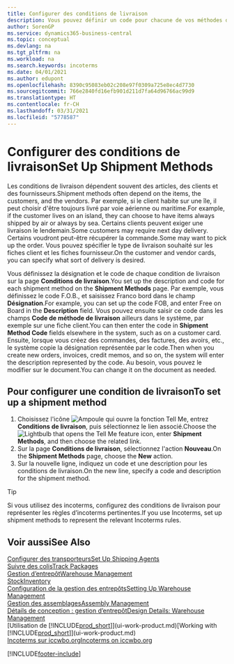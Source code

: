 ```yaml
---
title: Configurer des conditions de livraison
description: Vous pouvez définir un code pour chacune de vos méthodes d’expédition offertes et saisir les informations qui les concernent.
author: SorenGP
ms.service: dynamics365-business-central
ms.topic: conceptual
ms.devlang: na
ms.tgt_pltfrm: na
ms.workload: na
ms.search.keywords: incoterms
ms.date: 04/01/2021
ms.author: edupont
ms.openlocfilehash: 8390c95083eb02c208e97f0309a725e8ec4d7730
ms.sourcegitcommit: 766e2840fd16efb901d211d7fa64d96766ac99d9
ms.translationtype: HT
ms.contentlocale: fr-CH
ms.lasthandoff: 03/31/2021
ms.locfileid: "5778587"
---
```

# <a name="set-up-shipment-methods"></a><span data-ttu-id="f46a8-103">Configurer des conditions de livraison</span><span class="sxs-lookup"><span data-stu-id="f46a8-103">Set Up Shipment Methods</span></span>

<span data-ttu-id="f46a8-104">Les conditions de livraison dépendent souvent des articles, des clients et des fournisseurs.</span><span class="sxs-lookup"><span data-stu-id="f46a8-104">Shipment methods often depend on the items, the customers, and the vendors.</span></span> <span data-ttu-id="f46a8-105">Par exemple, si le client habite sur une île, il peut choisir d'être toujours livré par voie aérienne ou maritime.</span><span class="sxs-lookup"><span data-stu-id="f46a8-105">For example, if the customer lives on an island, they can choose to have items always shipped by air or always by sea.</span></span> <span data-ttu-id="f46a8-106">Certains clients peuvent exiger une livraison le lendemain.</span><span class="sxs-lookup"><span data-stu-id="f46a8-106">Some customers may require next day delivery.</span></span> <span data-ttu-id="f46a8-107">Certains voudront peut-être récupérer la commande.</span><span class="sxs-lookup"><span data-stu-id="f46a8-107">Some may want to pick up the order.</span></span> <span data-ttu-id="f46a8-108">Vous pouvez spécifier le type de livraison souhaité sur les fiches client et les fiches fournisseur.</span><span class="sxs-lookup"><span data-stu-id="f46a8-108">On the customer and vendor cards, you can specify what sort of delivery is desired.</span></span>

<span data-ttu-id="f46a8-109">Vous définissez la désignation et le code de chaque condition de livraison sur la page **Conditions de livraison**.</span><span class="sxs-lookup"><span data-stu-id="f46a8-109">You set up the description and code for each shipment method on the **Shipment Methods** page.</span></span> <span data-ttu-id="f46a8-110">Par exemple, vous définissez le code F.O.B., et saisissez Franco bord dans le champ **Désignation**.</span><span class="sxs-lookup"><span data-stu-id="f46a8-110">For example, you can set up the code FOB, and enter Free on Board in the **Description** field.</span></span> <span data-ttu-id="f46a8-111">Vous pouvez ensuite saisir ce code dans les champs **Code de méthode de livraison** ailleurs dans le système, par exemple sur une fiche client.</span><span class="sxs-lookup"><span data-stu-id="f46a8-111">You can then enter the code in **Shipment Method Code** fields elsewhere in the system, such as on a customer card.</span></span> <span data-ttu-id="f46a8-112">Ensuite, lorsque vous créez des commandes, des factures, des avoirs, etc., le système copie la désignation représentée par le code.</span><span class="sxs-lookup"><span data-stu-id="f46a8-112">Then when you create new orders, invoices, credit memos, and so on, the system will enter the description represented by the code.</span></span> <span data-ttu-id="f46a8-113">Au besoin, vous pouvez le modifier sur le document.</span><span class="sxs-lookup"><span data-stu-id="f46a8-113">You can change it on the document as needed.</span></span>

## <a name="to-set-up-a-shipment-method"></a><span data-ttu-id="f46a8-114">Pour configurer une condition de livraison</span><span class="sxs-lookup"><span data-stu-id="f46a8-114">To set up a shipment method</span></span>

1. <span data-ttu-id="f46a8-115">Choisissez l'icône ![Ampoule qui ouvre la fonction Tell Me](media/ui-search/search_small.png "Dites-moi ce que vous voulez faire"), entrez **Conditions de livraison**, puis sélectionnez le lien associé.</span><span class="sxs-lookup"><span data-stu-id="f46a8-115">Choose the ![Lightbulb that opens the Tell Me feature](media/ui-search/search_small.png "Tell me what you want to do") icon, enter **Shipment Methods**, and then choose the related link.</span></span>
2. <span data-ttu-id="f46a8-116">Sur la page **Conditions de livraison**, sélectionnez l'action **Nouveau**.</span><span class="sxs-lookup"><span data-stu-id="f46a8-116">On the **Shipment Methods** page, choose the **New** action.</span></span>
3. <span data-ttu-id="f46a8-117">Sur la nouvelle ligne, indiquez un code et une description pour les conditions de livraison.</span><span class="sxs-lookup"><span data-stu-id="f46a8-117">On the new line, specify a code and description for the shipment method.</span></span>

> [!TIP]
> <span data-ttu-id="f46a8-118">Si vous utilisez des incoterms, configurez des conditions de livraison pour représenter les règles d’incoterms pertinentes.</span><span class="sxs-lookup"><span data-stu-id="f46a8-118">If you use Incoterms, set up shipment methods to represent the relevant Incoterms rules.</span></span>  

## <a name="see-also"></a><span data-ttu-id="f46a8-119">Voir aussi</span><span class="sxs-lookup"><span data-stu-id="f46a8-119">See Also</span></span>

[<span data-ttu-id="f46a8-120">Configurer des transporteurs</span><span class="sxs-lookup"><span data-stu-id="f46a8-120">Set Up Shipping Agents</span></span>](sales-how-to-set-up-shipping-agents.md)  
[<span data-ttu-id="f46a8-121">Suivre des colis</span><span class="sxs-lookup"><span data-stu-id="f46a8-121">Track Packages</span></span>](sales-how-track-packages.md)  
[<span data-ttu-id="f46a8-122">Gestion d’entrepôt</span><span class="sxs-lookup"><span data-stu-id="f46a8-122">Warehouse Management</span></span>](warehouse-manage-warehouse.md)  
[<span data-ttu-id="f46a8-123">Stock</span><span class="sxs-lookup"><span data-stu-id="f46a8-123">Inventory</span></span>](inventory-manage-inventory.md)  
[<span data-ttu-id="f46a8-124">Configuration de la gestion des entrepôts</span><span class="sxs-lookup"><span data-stu-id="f46a8-124">Setting Up Warehouse Management</span></span>](warehouse-setup-warehouse.md)  
[<span data-ttu-id="f46a8-125">Gestion des assemblages</span><span class="sxs-lookup"><span data-stu-id="f46a8-125">Assembly Management</span></span>](assembly-assemble-items.md)  
[<span data-ttu-id="f46a8-126">Détails de conception : gestion d’entrepôt</span><span class="sxs-lookup"><span data-stu-id="f46a8-126">Design Details: Warehouse Management</span></span>](design-details-warehouse-management.md)  
<span data-ttu-id="f46a8-127">[Utilisation de [!INCLUDE[prod_short](includes/prod_short.md)]](ui-work-product.md)</span><span class="sxs-lookup"><span data-stu-id="f46a8-127">[Working with [!INCLUDE[prod_short](includes/prod_short.md)]](ui-work-product.md)</span></span>  
[<span data-ttu-id="f46a8-128">Incoterms sur iccwbo.org</span><span class="sxs-lookup"><span data-stu-id="f46a8-128">Incoterms on iccwbo.org</span></span>](https://iccwbo.org/resources-for-business/incoterms-rules)  

[!INCLUDE[footer-include](includes/footer-banner.md)]